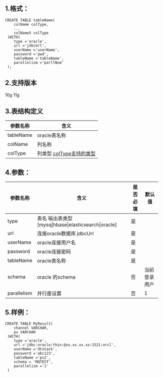## 1.格式：
```
CREATE TABLE tableName(
    colName colType,
    ...
    colNameX colType
 )WITH(
    type ='oracle',
    url ='jdbcUrl',
    userName ='userName',
    password ='pwd',
    tableName ='tableName',
    parallelism ='parllNum'
 );

```

## 2.支持版本
  10g 11g
 
## 3.表结构定义
 
|参数名称|含义|
|----|---|
| tableName| oracle表名称|
| colName | 列名称|
| colType | 列类型 [colType支持的类型](docs/colType.md)|

## 4.参数：

|参数名称|含义|是否必填|默认值|
|----|----|----|----|
|type |表名 输出表类型[mysq&#124;hbase&#124;elasticsearch&#124;oracle]|是||
|url | 连接oracle数据库 jdbcUrl |是||
|userName | oracle连接用户名 |是||
| password | oracle连接密码|是||
| tableName | oracle表名称|是||
| schema | oracle 的schema|否|当前登录用户|
| parallelism | 并行度设置|否|1|
  
## 5.样例：
```
CREATE TABLE MyResult(
    channel VARCHAR,
    pv VARCHAR
 )WITH(
    type ='oracle',
    url ='jdbc:oracle:thin:@xx.xx.xx.xx:1521:orcl',
    userName ='dtstack',
    password ='abc123',
    tableName ='pv2',
    schema = 'MQTEST',
    parallelism ='1'
 )
 ```